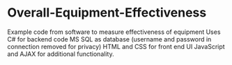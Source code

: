 # Overall-Equipment-Effectiveness
Example code from software to measure effectiveness of equipment
Uses C# for backend code
MS SQL as database (username and password in connection removed for privacy)
HTML and CSS for front end UI
JavaScript and AJAX for additional functionality.
